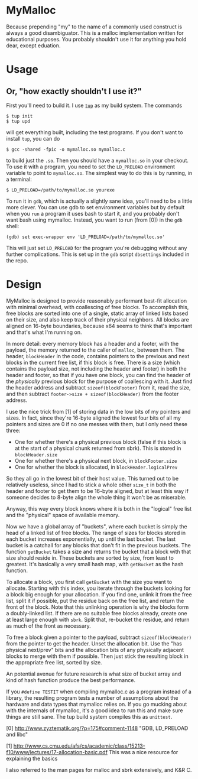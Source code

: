 # MyMalloc

Because prepending "my" to the name of a commonly used construct is always a
good disambiguator. This is a malloc implementation written for educational
purposes. You probably shouldn't use it for anything you hold dear, except
eduation.

# Usage
## Or, "how exactly shouldn't I use it?"

First you'll need to build it. I use [`tup`](http://gittup.org/tup/) as my
build system. The commands

    $ tup init
    $ tup upd

will get everything built, including the test programs. If you don't want to
install `tup`, you can do

    $ gcc -shared -fpic -o mymalloc.so mymalloc.c

to build just the `.so`. Then you should have a `mymalloc.so` in your
checkout. To use it with a program, you need to set the `LD_PRELOAD`
environment variable to point to `mymalloc.so`. The simplest way to do
this is by running, in a terminal:

    $ LD_PRELOAD=/path/to/mymalloc.so yourexe

To run it in `gdb`, which is actually a slightly sane idea, you'll need
to be a little more clever. You can use gdb to set environment variables
but by default when you `run` a program it uses bash to start it, and you
probably don't want bash using mymalloc. Instead, you want to run
(from [0]) in the `gdb` shell:

    (gdb) set exec-wrapper env 'LD_PRELOAD=/path/to/mymalloc.so'

This will just set `LD_PRELOAD` for the program you're debugging without any
further complications. This is set up in the `gdb` script `dbsettings`
included in the repo.


# Design

MyMalloc is designed to provide reasonably performant best-fit allocation
with minimal overhead, with coallescing of free blocks. To accomplish this,
free blocks are sorted into one of a single, static array of linked lists
based on their size, and also keep track of their physical neighbors. All
blocks are aligned on 16-byte boundaries, because x64 seems to think that's
important and that's what I'm running on.

In more detail: every memory block has a header and a footer, with the
payload, the memory returned to the caller of `malloc`, between them. The
header, `blockHeader` in the code, contains pointers to the previous and
next blocks in the current free list, if this block is free. There is a size
(which contains the payload size, not including the header and footer) in
both the header and footer, so that if you have one block, you can find the
header of the *physically* previous block for the purpose of coallescing with
it. Just find the header address and subtract `sizeof(blockFooter)` from it,
read the size, and then subtract `footer->size + sizeof(blockHeader)` from
the footer address.

I use the nice trick from [1] of storing data in the low bits of my pointers
and sizes. In fact, since they're 16-byte aligned the lowest four bits
of all my pointers and sizes are 0 if no one messes with them, but I only
need these three:

 * One for whether there's a physical previous block (false if this block
   is at the start of a physical chunk returned from sbrk). This is stored
   in `blockHeader.size`
 * One for whether there's a physical next block, in `blockFooter.size`
 * One for whether the block is allocated, in `blockHeader.logicalPrev`

So they all go in the lowest bit of their host value. This turned out to
be relatively useless, since I had to stick a whole other `size_t` in both
the header and footer to get them to be 16-byte aligned, but at least this
way if someone decides to 8-byte align the whole thing it won't be as
miserable.

Anyway, this way every block knows where it is both in the "logical" free
list and the "physical" space of available memory.

Now we have a global array of "buckets", where each bucket is simply the
head of a linked list of free blocks. The range of sizes for blocks stored
in each bucket increases exponentially, up until the last bucket. The last
bucket is a catchall for any blocks that don't fit in the previous buckets.
The function `getBucket` takes a size and returns the bucket that a block
with that size should reside in. These buckets are sorted by size, from least
to greatest. It's basically a very small hash map, with `getBucket` as the
hash function.

To allocate a block, you first call `getBucket` with the size you want to
allocate. Starting with this index, you iterate through the buckets looking
for a block big enough for your allocation. If you find one, unlink it
from the free list, split it if
possible, put the residue back on the free list, and return the front of
the block. Note that this unlinking operation is why the blocks form a
doubly-linked list. If there are no suitable free blocks already, create one
at least large enough with `sbrk`. Split that, re-bucket the residue, and
return as much of the front as necessary.

To free a block given a pointer to the payload, subtract `sizeof(blockHeader)`
from the pointer to get the header. Unset the allocation bit. Use the
"has physical next/prev" bits and the allocation bits of any physically
adjacent blocks to merge with them if possible. Then just stick the resulting
block in the appropriate free list, sorted by size.

An potential avenue for future research is what size of bucket array and kind
of hash function produce the best performance.

If you `#define TESTIT` when compiling mymalloc.c as a program instead of a
library, the resulting program tests a number of assumptions about the
hardware and data types that mymalloc relies on. If you go mucking about
with the internals of mymalloc, it's a good idea to run this and make sure
things are still sane. The tup build system compiles this as `unittest`.

[0] http://www.zyztematik.org/?p=175#comment-1148 "GDB, LD\_PRELOAD and libc"

[1] http://www.cs.cmu.edu/afs/cs/academic/class/15213-f10/www/lectures/17-allocation-basic.pdf This was a nice resource for explaining the basics

I also referred to the man pages for malloc and sbrk extensively, and K&R C.
